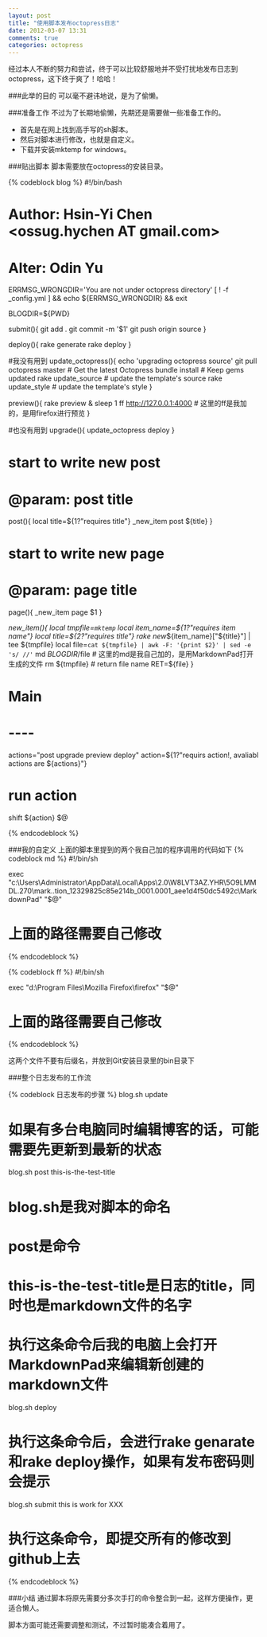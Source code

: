 ```yaml
---
layout: post
title: "使用脚本发布octopress日志"
date: 2012-03-07 13:31
comments: true
categories: octopress
---
```

经过本人不断的努力和尝试，终于可以比较舒服地并不受打扰地发布日志到octopress，这下终于爽了！哈哈！

###此举的目的
可以毫不避讳地说，是为了偷懒。

###准备工作
不过为了长期地偷懒，先期还是需要做一些准备工作的。

- 首先是在网上找到高手写的sh脚本。
- 然后对脚本进行修改，也就是自定义。
- 下载并安装mktemp for windows。

###贴出脚本
脚本需要放在octopress的安装目录。

{% codeblock blog %}
#!/bin/bash
# Author: Hsin-Yi Chen <ossug.hychen AT gmail.com>
# Alter: Odin Yu <qdssly AT gmail.com>
ERRMSG_WRONGDIR='You are not under octopress directory'
[ ! -f _config.yml ] && echo ${ERRMSG_WRONGDIR} && exit

BLOGDIR=${PWD}

submit(){
	git add .
	git commit -m '$1'
	git push origin source
}

deploy(){
	rake generate
	rake deploy
}

#我没有用到
update_octopress(){
	echo 'upgrading octopress source'
	git pull octopress master     # Get the latest Octopress
	bundle install                # Keep gems updated
	rake update_source            # update the template's source
	rake update_style             # update the template's style
}

preview(){
	rake preview &
	sleep 1
	ff http://127.0.0.1:4000             # 这里的ff是我加的，是用firefox进行预览
}

#也没有用到
upgrade(){
	update_octopress
	deploy
}

# start to write new post
# @param: post title
post(){
	local title=${1?"requires title"}
	_new_item post ${title}
}

# start to write new page
# @param: page title
page(){
	_new_item page $1
}

_new_item(){
	local tmpfile=`mktemp`
	local item_name=${1?"requires item name"}
	local title=${2?"requires title"}
	rake new_${item_name}["${title}"] | tee ${tmpfile}
	local file=`cat ${tmpfile} | awk -F: '{print $2}' | sed -e 's/ //'`
	md ${BLOGDIR}/$file                 # 这里的md是我自己加的，是用MarkdownPad打开生成的文件
	rm ${tmpfile}
	# return file name
	RET=${file}
}

# Main
# ----
actions="post upgrade preview deploy"
action=${1?"requirs action!, avaliabl actions are ${actions}"}

# run action
shift
${action} $@

{% endcodeblock %}

###我的自定义
上面的脚本里提到的两个我自己加的程序调用的代码如下
{% codeblock md %}
#!/bin/sh

exec "c:\Users\Administrator\AppData\Local\Apps\2.0\W8LVT3AZ.YHR\5O9LMMDL.270\mark..tion_12329825c85e214b_0001.0001_aee1d4f50dc5492c\MarkdownPad" "$@"
# 上面的路径需要自己修改
{% endcodeblock %}

{% codeblock ff %}
#!/bin/sh

exec "d:\Program Files\Mozilla Firefox\firefox" "$@"
# 上面的路径需要自己修改
{% endcodeblock %}

这两个文件不要有后缀名，并放到Git安装目录里的bin目录下

###整个日志发布的工作流

{% codeblock 日志发布的步骤 %}
blog.sh update
# 如果有多台电脑同时编辑博客的话，可能需要先更新到最新的状态
blog.sh post this-is-the-test-title        
# blog.sh是我对脚本的命名
# post是命令
# this-is-the-test-title是日志的title，同时也是markdown文件的名字
# 执行这条命令后我的电脑上会打开MarkdownPad来编辑新创建的markdown文件
blog.sh deploy
# 执行这条命令后，会进行rake genarate和rake deploy操作，如果有发布密码则会提示
blog.sh submit this is work for XXX
# 执行这条命令，即提交所有的修改到github上去
{% endcodeblock %}

###小结
通过脚本将原先需要分多次手打的命令整合到一起，这样方便操作，更适合懒人。

脚本方面可能还需要调整和测试，不过暂时能凑合着用了。